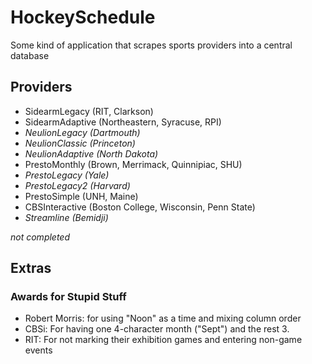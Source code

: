 # HockeySchedule
Some kind of application that scrapes sports providers into a central database

## Providers
* SidearmLegacy (RIT, Clarkson)
* SidearmAdaptive (Northeastern, Syracuse, RPI)
* *NeulionLegacy (Dartmouth)*
* *NeulionClassic (Princeton)*
* *NeulionAdaptive (North Dakota)*
* PrestoMonthly (Brown, Merrimack, Quinnipiac, SHU)
* *PrestoLegacy (Yale)*
* *PrestoLegacy2 (Harvard)*
* PrestoSimple (UNH, Maine)
* CBSInteractive (Boston College, Wisconsin, Penn State)
* *Streamline (Bemidji)*

*not completed*

## Extras 
### Awards for Stupid Stuff
* Robert Morris: for using "Noon" as a time and mixing column order
* CBSi: For having one 4-character month ("Sept") and the rest 3.
* RIT: For not marking their exhibition games and entering non-game events
